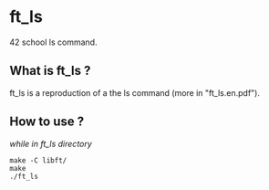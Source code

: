 # ft_ls
42 school ls command.

## What is ft_ls ?

ft_ls is a reproduction of a the ls command (more in "ft_ls.en.pdf").

## How to use ?

*while in ft_ls directory*

```
make -C libft/
make
./ft_ls
```
